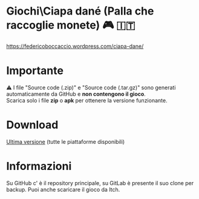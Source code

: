 # Giochi\Ciapa dané (Palla che raccoglie monete) 🎮 🇮🇹
https://federicoboccaccio.wordpress.com/ciapa-dane/

# Importante
⚠️ I file "Source code (.zip)" e "Source code (.tar.gz)" sono generati automaticamente da GitHub e **non contengono il gioco**.  
Scarica solo i file **zip** o **apk** per ottenere la versione funzionante.

# Download
[Ultima versione](https://github.com/FedericoBoccaccioPersonale/Giochi-Ciapa-dane/releases/latest) (tutte le piattaforme disponibili)

# Informazioni
Su GitHub c' è il repository principale, su GitLab è presente il suo clone per backup.
Puoi anche scaricare il gioco da Itch.

